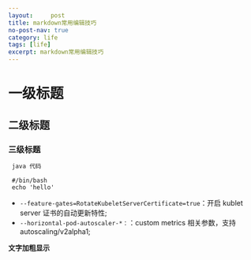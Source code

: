 ```yaml
---
layout:     post
title: markdown常用编辑技巧
no-post-nav: true
category: life
tags: [life]
excerpt: markdown常用编辑技巧
---
```


# 一级标题
## 二级标题
### 三级标题

```java
 java 代码
```

```shell
 #/bin/bash
 echo 'hello'
```
+ `--feature-gates=RotateKubeletServerCertificate=true`：开启 kublet server 证书的自动更新特性;
+ `--horizontal-pod-autoscaler-*：`：custom metrics 相关参数，支持 autoscaling/v2alpha1;

**文字加粗显示**


